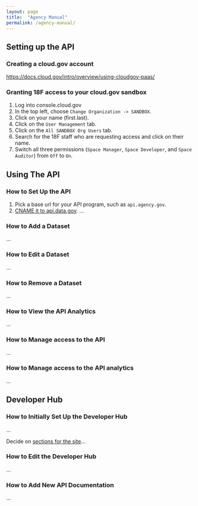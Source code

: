 ```yaml
---
layout: page
title:  "Agency Manual"
permalink: /agency-manual/
---
```


## Setting up the API

### Creating a cloud.gov account

https://docs.cloud.gov/intro/overview/using-cloudgov-paas/

### Granting 18F access to your cloud.gov sandbox 

1. Log into console.cloud.gov
2. In the top left, choose `Change Organization -> SANDBOX`.  
3. Click on your name (first.last). 
4. Click on the `User Management` tab.  
5. Click on the `All SANDBOX Org Users` tab.  
6. Search for the 18F staff who are requesting access and click on their name.  
7. Switch all three permissions (`Space Manager`, `Space Developer`, and `Space Auditor`) from `Off` to `On`.  

## Using The API  

### How to Set Up the API

1. Pick a base url for your API program, such as `api.agency.gov`.  
2. [CNAME it to api.data.gov](https://github.com/18F/api.data.gov/wiki/User-Manual:-Agencies#using-your-own-domain-name).
...

### How to Add a Dataset 

...

### How to Edit a Dataset 

...

### How to Remove a Dataset

...

### How to View the API Analytics 

...

### How to Manage access to the API 

...

### How to Manage access to the API analytics 

...

## Developer Hub 

### How to Initially Set Up the Developer Hub



...  
  
Decide on [sections for the site](https://pages.18f.gov/API-All-the-X/pages/developer_hub_kit/)...  


### How to Edit the Developer Hub 

...

### How to Add New API Documentation 

...


